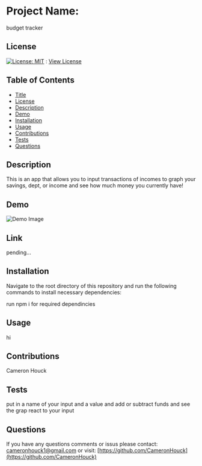 # Project Name:
  
budget tracker
  
## License
  
[![License: MIT](https://img.shields.io/badge/License-MIT-yellow.svg)](https://opensource.org/licenses/MIT) : [View License](https://opensource.org/licenses/MIT)
  
## Table of Contents
  
- [Title](#Project-Name)
- [License](#License)
- [Description](#Description)
- [Demo](#Demo)
- [Installation](#Installation)
- [Usage](#Usage)
- [Contributions](#Contributions)
- [Tests](#Tests)
- [Questions](#Questions)
  
## Description

This is an app that allows you to input transactions of incomes to graph your savings, dept, or income and see how much money you currently have!

## Demo

![Demo Image](https://media.discordapp.net/attachments/859613358461419570/864508026908442665/unknown.png?width=602&height=524)

## Link

pending...
  
## Installation
  
Navigate to the root directory of this repository and run the following commands to install necessary dependencies:
  
run npm i for required dependincies
  
## Usage
  
hi
  
## Contributions 
  
Cameron Houck
  
## Tests 
  
put in a name of your input and a value and add or subtract funds and see the grap react to your input
  
## Questions 
  
If you have any questions comments or issus please contact: cameronhouck1@gmail.com or visit: [https://github.com/CameronHouck](https://github.com/CameronHouck)